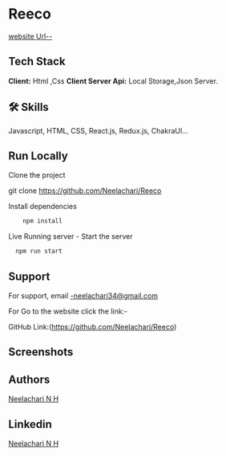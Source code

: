 # Reeco


[website Url--](https://65802ff58b2c282ddf44e5f9--caw-reeco-app.netlify.app/)

## Tech Stack
**Client:** Html ,Css
**Client Server Api:** Local Storage,Json Server.
## 🛠 Skills
Javascript, HTML, CSS, React.js, Redux.js, ChakraUI...


## Run Locally

Clone the project

git clone
https://github.com/Neelachari/Reeco

Install dependencies
```bash
    npm install

```
Live Running server  -
Start the server

```bash
  npm run start
```


## Support
For support, email -neelachari34@gmail.com 

For Go to the website click the link:-

GitHub Link:(https://github.com/Neelachari/Reeco)
## Screenshots


## Authors

 [Neelachari N H](https://github.com/Neelachari)
## Linkedin

 [Neelachari N H](https://www.linkedin.com/in/neelesh-n-h-2704a7196/)
